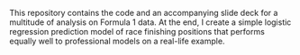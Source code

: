 This repository contains the code and an accompanying slide deck for a multitude of analysis on Formula 1 data. At the end, I create a simple logistic regression prediction model of race finishing positions that performs equally well to professional models on a real-life example.
